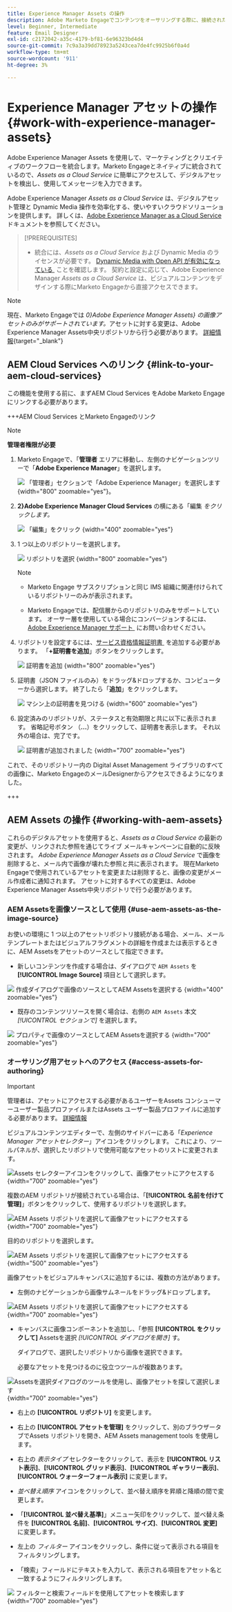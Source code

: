```yaml
---
title: Experience Manager Assets の操作
description: Adobe Marketo Engageでコンテンツをオーサリングする際に、接続されたAEM Assets リポジトリの画像アセットを使用する方法について説明します。
level: Beginner, Intermediate
feature: Email Designer
exl-id: c2172042-a35c-4179-bf81-6e96323bd4d4
source-git-commit: 7c9a3a39dd78923a5243cea7de4fc9925b6f0a4d
workflow-type: tm+mt
source-wordcount: '911'
ht-degree: 3%

---
```


# Experience Manager アセットの操作 {#work-with-experience-manager-assets}

Adobe Experience Manager Assets を使用して、マーケティングとクリエイティブのワークフローを統合します。Marketo Engageとネイティブに統合されているので、_Assets as a Cloud Service_ に簡単にアクセスして、デジタルアセットを検出し、使用してメッセージを入力できます。

Adobe Experience Manager _Assets as a Cloud Service_ は、デジタルアセット管理と Dynamic Media 操作を効率化する、使いやすいクラウドソリューションを提供します。 詳しくは、[Adobe Experience Manager as a Cloud Service](https://experienceleague.adobe.com/ja/docs/experience-manager-cloud-service/content/assets/overview) ドキュメントを参照してください。

>[!PREREQUISITES]
>
>* 統合には、_Assets as a Cloud Service_ および Dynamic Media のライセンスが必要です。 [Dynamic Media with Open API が有効になっている &#x200B;](https://experienceleague.adobe.com/ja/docs/experience-manager-cloud-service/content/assets/dynamicmedia/dynamic-media-open-apis/dynamic-media-open-apis-overview#enable-dynamic-media-open-apis) ことを確認します。 契約と設定に応じて、Adobe Experience Manager _Assets as a Cloud Service_ は、ビジュアルコンテンツをデザインする際にMarketo Engageから直接アクセスできます。

>[!NOTE]
>
>現在、Marketo Engageでは _0&rbrace;Adobe Experience Manager Assets&rbrace; の画像アセットのみがサポートされています。_&#x200B;アセットに対する変更は、Adobe Experience Manager Assets中央リポジトリから行う必要があります。 [詳細情報](https://experienceleague.adobe.com/ja/docs/experience-manager-cloud-service/content/assets/manage/manage-digital-assets){target="_blank"}

## AEM Cloud Services へのリンク {#link-to-your-aem-cloud-services}

この機能を使用する前に、まずAEM Cloud Services をAdobe Marketo Engageにリンクする必要があります。

+++AEM Cloud Services とMarketo Engageのリンク

>[!NOTE]
>
>**管理者権限が必要**

1. Marketo Engageで、「**管理者** エリアに移動し、左側のナビゲーションツリーで「**Adobe Experience Manager**」を選択します。

   ![&#x200B; 「管理者」セクションで「Adobe Experience Manager」を選択します &#x200B;](assets/access-the-ai-assistant-content-accelerator-1.png){width="800" zoomable="yes"}。

1. **2&rbrace;Adobe Experience Manager Cloud Services** の横にある「編集 _をクリックします。_

   ![&#x200B; 「編集」をクリック &#x200B;](assets/access-the-ai-assistant-content-accelerator-2.png){width="400" zoomable="yes"}

1. 1 つ以上のリポジトリーを選択します。

   ![&#x200B; リポジトリを選択 &#x200B;](assets/access-the-ai-assistant-content-accelerator-3.png){width="800" zoomable="yes"}

   >[!NOTE]
   >
   >* Marketo Engage サブスクリプションと同じ IMS 組織に関連付けられているリポジトリーのみが表示されます。
   >
   >* Marketo Engageでは、配信層からのリポジトリのみをサポートしています。 オーサー層を使用している場合にコンバージョンするには、[Adobe Experience Manager サポート &#x200B;](https://experienceleague.adobe.com/ja/docs/experience-manager-cloud-manager/content/overview/help-resources) にお問い合わせください。

1. リポジトリを設定するには、[&#x200B; サービス資格情報証明書 &#x200B;](https://experienceleague.adobe.com/ja/docs/experience-manager-learn/getting-started-with-aem-headless/authentication/service-credentials) を追加する必要があります。 「**+証明書を追加**」ボタンをクリックします。

   ![&#x200B; 証明書を追加 &#x200B;](assets/access-the-ai-assistant-content-accelerator-4.png){width="800" zoomable="yes"}

1. 証明書（JSON ファイルのみ）をドラッグ&amp;ドロップするか、コンピューターから選択します。 終了したら「**追加**」をクリックします。

   ![&#x200B; マシン上の証明書を見つける &#x200B;](assets/access-the-ai-assistant-content-accelerator-5.png){width="600" zoomable="yes"}

1. 設定済みのリポジトリが、ステータスと有効期限と共に以下に表示されます。 省略記号ボタン （**...**）をクリックして、証明書を表示します。 それ以外の場合は、完了です。

   ![&#x200B; 証明書が追加されました &#x200B;](assets/access-the-ai-assistant-content-accelerator-6.png){width="700" zoomable="yes"}

これで、そのリポジトリー内の Digital Asset Management ライブラリのすべての画像に、Marketo EngageのメールDesignerからアクセスできるようになりました。

+++

## AEM Assets の操作 {#working-with-aem-assets}

これらのデジタルアセットを使用すると、_Assets as a Cloud Service_ の最新の変更が、リンクされた参照を通じてライブ メールキャンペーンに自動的に反映されます。 _Adobe Experience Manager Assets as a Cloud Service_ で画像を削除すると、メール内で画像が壊れた参照と共に表示されます。 現在Marketo Engageで使用されているアセットを変更または削除すると、画像の変更がメール作成者に通知されます。 アセットに対するすべての変更は、Adobe Experience Manager Assets中央リポジトリで行う必要があります。

### AEM Assetsを画像ソースとして使用 {#use-aem-assets-as-the-image-source}

お使いの環境に 1 つ以上のアセットリポジトリ接続がある場合、メール、メールテンプレートまたはビジュアルフラグメントの詳細を作成または表示するときに、AEM Assetsをアセットのソースとして指定できます。

* 新しいコンテンツを作成する場合は、ダイアログで `AEM Assets` を **[!UICONTROL Image Source]** 項目として選択します。

![&#x200B; 作成ダイアログで画像のソースとしてAEM Assetsを選択する &#x200B;](assets/work-with-experience-manager-assets-1.png){width="400" zoomable="yes"}

* 既存のコンテンツリソースを開く場合は、右側の `AEM Assets` 本文 _[!UICONTROL セクションで]_ を選択します。

![&#x200B; プロパティで画像のソースとしてAEM Assetsを選択する &#x200B;](assets/work-with-experience-manager-assets-2.png){width="700" zoomable="yes"}

### オーサリング用アセットへのアクセス {#access-assets-for-authoring}

>[!IMPORTANT]
>
>管理者は、アセットにアクセスする必要があるユーザーをAssets コンシューマーユーザー製品プロファイルまたはAssets ユーザー製品プロファイルに追加する必要があります。 [詳細情報](https://experienceleague.adobe.com/ja/docs/experience-manager-cloud-service/content/security/ims-support#managing-products-and-user-access-in-admin-console)

ビジュアルコンテンツエディターで、左側のサイドバーにある「_Experience Manager アセットセレクター_」アイコンをクリックします。 これにより、ツールパネルが、選択したリポジトリで使用可能なアセットのリストに変更されます。

![Assets セレクターアイコンをクリックして、画像アセットにアクセスする &#x200B;](assets/work-with-experience-manager-assets-3.png){width="700" zoomable="yes"}

複数のAEM リポジトリが接続されている場合は、「**[!UICONTROL 名前を付けて管理]**」ボタンをクリックして、使用するリポジトリを選択します。

![AEM Assets リポジトリを選択して画像アセットにアクセスする &#x200B;](assets/work-with-experience-manager-assets-4.png){width="700" zoomable="yes"}

目的のリポジトリを選択します。

![AEM Assets リポジトリを選択して画像アセットにアクセスする &#x200B;](assets/work-with-experience-manager-assets-5.png){width="500" zoomable="yes"}

画像アセットをビジュアルキャンバスに追加するには、複数の方法があります。

* 左側のナビゲーションから画像サムネールをドラッグ&amp;ドロップします。

![AEM Assets リポジトリを選択して画像アセットにアクセスする &#x200B;](assets/work-with-experience-manager-assets-6.png){width="700" zoomable="yes"}

* キャンバスに画像コンポーネントを追加し、「参照 **[!UICONTROL をクリックして]** Assetsを選択 _[!UICONTROL ダイアログを開き]_ す。

  ダイアログで、選択したリポジトリから画像を選択できます。

  必要なアセットを見つけるのに役立つツールが複数あります。

![Assetsを選択ダイアログのツールを使用し、画像アセットを探して選択します &#x200B;](assets/work-with-experience-manager-assets-7.png){width="700" zoomable="yes"}

* 右上の **[!UICONTROL リポジトリ]** を変更します。

* 右上の **[!UICONTROL アセットを管理]** をクリックして、別のブラウザータブでAssets リポジトリを開き、AEM Assets management tools を使用します。

* 右上の _表示タイプ_ セレクターをクリックして、表示を **[!UICONTROL リスト表示]**、**[!UICONTROL グリッド表示]**、**[!UICONTROL ギャラリー表示]**、**[!UICONTROL ウォーターフォール表示]** に変更します。

* _並べ替え順序_ アイコンをクリックして、並べ替え順序を昇順と降順の間で変更します。

* 「**[!UICONTROL 並べ替え基準]**」メニュー矢印をクリックして、並べ替え条件を **[!UICONTROL 名前]**、**[!UICONTROL サイズ]**、**[!UICONTROL 変更]** に変更します。

* 左上の _フィルター_ アイコンをクリックし、条件に従って表示される項目をフィルタリングします。

* 「検索」フィールドにテキストを入力して、表示される項目をアセット名と一致するようにフィルタリングします。

![&#x200B; フィルターと検索フィールドを使用してアセットを検索します &#x200B;](assets/work-with-experience-manager-assets-8.png){width="700" zoomable="yes"}
